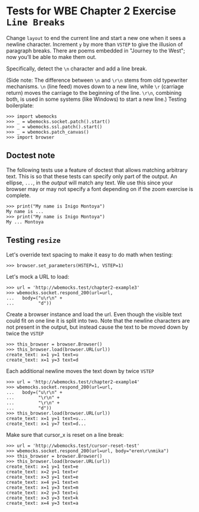 Tests for WBE Chapter 2 Exercise `Line Breaks`
==============================================

Change `layout` to end the current line and start a new one
when it sees a newline character. Increment `y` by more than
`VSTEP` to give the illusion of paragraph breaks. There are
poems embedded in "Journey to the West"; now you’ll be able
to make them out.

Specifically, detect the `\n` character and add a line break.

(Side note: The difference  between `\n` and `\r\n` stems from old typewriter
mechanisms. `\n` (line feed) moves down to a new line, while `\r`
(carriage return)  moves the carriage to the beginning of the line.
`\r\n`, combining both, is used in some systems (like Windows) to
start a new line.)
Testing boilerplate:

    >>> import wbemocks
    >>> _ = wbemocks.socket.patch().start()
    >>> _ = wbemocks.ssl.patch().start()
    >>> _ = wbemocks.patch_canvas()
    >>> import browser

Doctest note
------------

The following tests use a feature of doctest that allows matching
  arbitrary text.
This is so that these tests can specify only part of the output.
An ellipse, `...`,  in the _output_ will match any text.
We use this since your browser may or may not specify a font depending on if
  the zoom exercise is complete.

    >>> print("My name is Inigo Montoya")
    My name is ...
    >>> print("My name is Inigo Montoya")
    My ... Montoya


Testing `resize`
------------------

Let's override text spacing to make it easy to do math
when testing:

	>>> browser.set_parameters(HSTEP=1, VSTEP=1)

Let's mock a URL to load:

    >>> url = 'http://wbemocks.test/chapter2-example3'
    >>> wbemocks.socket.respond_200(url=url,
    ...   body=("u\r\n" +
    ...         "d"))

Create a browser instance and load the url.
Even though the visible text could fit on one line it is split into two.
Note that the newline characters are not present in the output,
  but instead cause the text to be moved down by twice the `VSTEP`

    >>> this_browser = browser.Browser()
    >>> this_browser.load(browser.URL(url))
    create_text: x=1 y=1 text=u
    create_text: x=1 y=3 text=d

Each additional newline moves the text down by twice `VSTEP`

    >>> url = 'http://wbemocks.test/chapter2-example4'
    >>> wbemocks.socket.respond_200(url=url,
    ...   body=("u\r\n" +
    ...         "\r\n" +
    ...         "\r\n" +
    ...         "d"))
    >>> this_browser.load(browser.URL(url))
    create_text: x=1 y=1 text=u...
    create_text: x=1 y=7 text=d...

Make sure that cursor_x is reset on a line break:

    >>> url = 'http://wbemocks.test/cursor-reset-test'
    >>> wbemocks.socket.respond_200(url=url, body="eren\r\nmika")
    >>> this_browser = browser.Browser()
    >>> this_browser.load(browser.URL(url))
    create_text: x=1 y=1 text=e
    create_text: x=2 y=1 text=r
    create_text: x=3 y=1 text=e
    create_text: x=4 y=1 text=n
    create_text: x=1 y=3 text=m
    create_text: x=2 y=3 text=i
    create_text: x=3 y=3 text=k
    create_text: x=4 y=3 text=a

